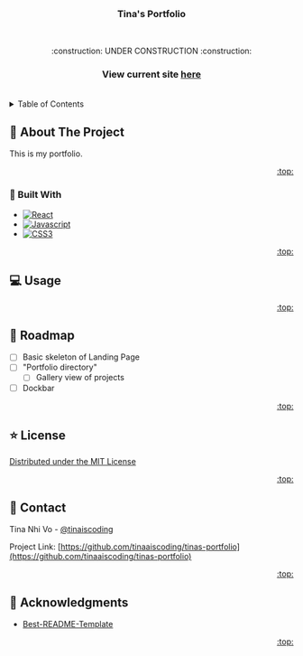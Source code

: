 <a name="readme-top"></a>

<!-- PROJECT SHIELDS -->
<!--
*** I'm using markdown "reference style" links for readability.
*** Reference links are enclosed in brackets [ ] instead of parentheses ( ).
*** See the bottom of this document for the declaration of the reference variables
*** for contributors-url, forks-url, etc. This is an optional, concise syntax you may use.
*** https://www.markdownguide.org/basic-syntax/#reference-style-links
-->

<!-- PROJECT LOGO -->
<br />

<!--
<div align="center">
  <a href="https://github.com/tinaaiscoding/tinas-portfolio">
    <img src="images/logo.png" alt="Logo" width="80" height="80">
  </a>
-->

<h3 align="center">Tina's Portfolio</h3>
<br>
  <p align="center">
    :construction:   UNDER CONSTRUCTION   :construction:
  </p>
  
  <h3 align="center">
    View current site <a href="https://tina-vo.vercel.app/">here</a>
  </h3>
</div>

<br>
<!-- TABLE OF CONTENTS -->
<details>
  <summary>Table of Contents</summary>
  <ol>
    <li>
      <a href="#pencil-about-the-project">About The Project</a>
      <ul>
        <li><a href="#rocket-built-with">Built With</a></li>
      </ul>
    </li>
    <li><a href="#computer-usage">Usage</a></li>
    <li><a href="#car-roadmap">Roadmap</a></li>
    <li><a href="#star-license">License</a></li>
    <li><a href="#iphone-contact">Contact</a></li>
    <li><a href="#bow-acknowledgments">Acknowledgments</a></li>
  </ol>
</details>

<!-- ABOUT THE PROJECT -->

## :pencil: About The Project

<!-- [![Product Name Screen Shot][product-screenshot]](https://example.com) -->

This is my portfolio.

<p align="right"><a href="#readme-top">:top:</a></p>

### :rocket: Built With

- [![React][react.js]][react-url]
- [![Javascript][javascript]][javascript-url]
- [![CSS3][css3]][css-url]

<p align="right"><a href="#readme-top">:top:</a></p>

<!-- USAGE EXAMPLES -->

## :computer: Usage

<!-- Use this space to show useful examples of how a project can be used. Additional screenshots, code examples and demos work well in this space. You may also link to more resources. -->

<!-- _For more examples, please refer to the [Documentation](https://example.com)_ -->

<p align="right"><a href="#readme-top">:top:</a></p>

<!-- ROADMAP -->

## :car: Roadmap

- [ ] Basic skeleton of Landing Page
- [ ] "Portfolio directory"
  - [ ] Gallery view of projects
- [ ] Dockbar
  <!-- - [ ] Nested Feature -->

<!-- See the [open issues](https://github.com/tinaaiscoding/tinas-portfolio/issues) for a full list of proposed features (and known issues). -->

<p align="right"><a href="#readme-top">:top:</a></p>

<!-- LICENSE -->

## :star: License

[Distributed under the MIT License](https://github.com/othneildrew/Best-README-Template/blob/master/LICENSE.txt)

<p align="right"><a href="#readme-top">:top:</a></p>

<!-- CONTACT -->

## :iphone: Contact

Tina Nhi Vo - [@tinaiscoding](https://twitter.com/tinaiscoding)

Project Link: [https://github.com/tinaaiscoding/tinas-portfolio](https://github.com/tinaaiscoding/tinas-portfolio)

<p align="right"><a href="#readme-top">:top:</a></p>

<!-- ACKNOWLEDGMENTS -->

## :bow: Acknowledgments

- [Best-README-Template](https://github.com/othneildrew/Best-README-Template)
<!-- * []()
- []() -->

<p align="right"><a href="#readme-top">:top:</a></p>

<!-- MARKDOWN LINKS & IMAGES -->
<!-- https://www.markdownguide.org/basic-syntax/#reference-style-links -->

[contributors-shield]: https://img.shields.io/github/contributors/tinaaiscoding/tinas-portfolio.svg?style=for-the-badge
[contributors-url]: https://github.com/tinaaiscoding/tinas-portfolio/graphs/contributors
[forks-shield]: https://img.shields.io/github/forks/tinaaiscoding/tinas-portfolio.svg?style=for-the-badge
[forks-url]: https://github.com/tinaaiscoding/tinas-portfolio/network/members
[stars-shield]: https://img.shields.io/github/stars/tinaaiscoding/tinas-portfolio.svg?style=for-the-badge
[stars-url]: https://github.com/tinaaiscoding/tinas-portfolio/stargazers
[issues-shield]: https://img.shields.io/github/issues/tinaaiscoding/tinas-portfolio.svg?style=for-the-badge
[issues-url]: https://github.com/tinaaiscoding/tinas-portfolio/issues
[license-shield]: https://img.shields.io/github/license/tinaaiscoding/tinas-portfolio.svg?style=for-the-badge
[license-url]: https://github.com/tinaaiscoding/tinas-portfolio/blob/master/LICENSE.txt
[linkedin-shield]: https://img.shields.io/badge/-LinkedIn-black.svg?style=for-the-badge&logo=linkedin&colorB=555
[linkedin-url]: https://linkedin.com/in/tinanhivo
[product-screenshot]: images/screenshot.png
[react.js]: https://img.shields.io/badge/React-20232A?style=for-the-badge&logo=react&logoColor=61DAFB
[react-url]: https://reactjs.org/
[javascript]: https://img.shields.io/badge/JavaScript-323330?style=for-the-badge&logo=javascript&logoColor=F7DF1E
[javascript-url]: https://www.javascript.com/
[css3]: https://img.shields.io/badge/CSS3-1572B6?style=for-the-badge&logo=css3&logoColor=white
[css-url]: https://www.w3.org/TR/CSS/#css
